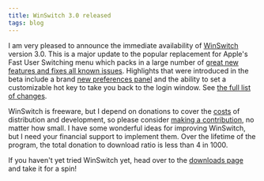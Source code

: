 ```yaml
---
title: WinSwitch 3.0 released
tags: blog
---
```


I am very pleased to announce the immediate availability of [WinSwitch](http://wincent.com/a/products/winswitch/) version 3.0. This is a major update to the popular replacement for Apple's Fast User Switching menu which packs in a large number of [great new features and fixes all known issues](http://wincent.com/a/products/winswitch/history/). Highlights that were introduced in the beta include a brand [new preferences panel](http://wincent.com/a/products/winswitch/screenshots/) and the ability to set a customizable hot key to take you back to the login window. See [the full list of changes](http://wincent.com/a/products/winswitch/history/).

WinSwitch is freeware, but I depend on donations to cover the [costs](http://wincent.com/a/knowledge-base/archives/2004/11/costs_of_runnin.php) of distribution and development, so please consider [making a contribution](https://secure.wincent.com/a/products/winswitch/donate/), no matter how small. I have some wonderful ideas for improving WinSwitch, but I need your financial support to implement them. Over the lifetime of the program, the total donation to download ratio is less than 4 in 1000.

If you haven't yet tried WinSwitch yet, head over to the [downloads page](http://wincent.com/a/products/winswitch/download/) and take it for a spin!
